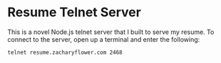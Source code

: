# Resume Telnet Server

This is a novel Node.js telnet server that I built to serve my resume. To connect to the server, open up a terminal and enter the following:

    telnet resume.zacharyflower.com 2468
